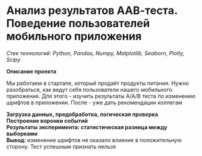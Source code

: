 # **Анализ результатов ААВ-теста. Поведение пользователей мобильного приложения**

_Стек технологий: Python, Pandas, Numpy, Matplotlib, Seaborn, Plotly, Scipy_

**Описание проекта**

Мы работаем в стартапе, который продаёт продукты питания. Нужно разобраться, как ведут себя пользователи нашего мобильного приложения. Для этого - изучить результаты А/А/В теста по изменению шрифтов в приложении. После - уже дать рекомендации коллегам  

**Загрузка данных, предобработка, логическая проверка**  
**Построение воронки событий**  
**Результаты эксперимента: статистическая разница между выборками**  
**Вывод:** изменение шрифтов не оказало влияние в положительную сторону. Тест успешным признать нельзя  
